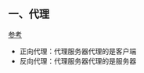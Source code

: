 ## 一、代理

[参考]( https://blog.csdn.net/liuhenghui5201/article/details/90720442 )

- 正向代理：代理服务器代理的是客户端
- 反向代理：代理服务器代理的是服务器

